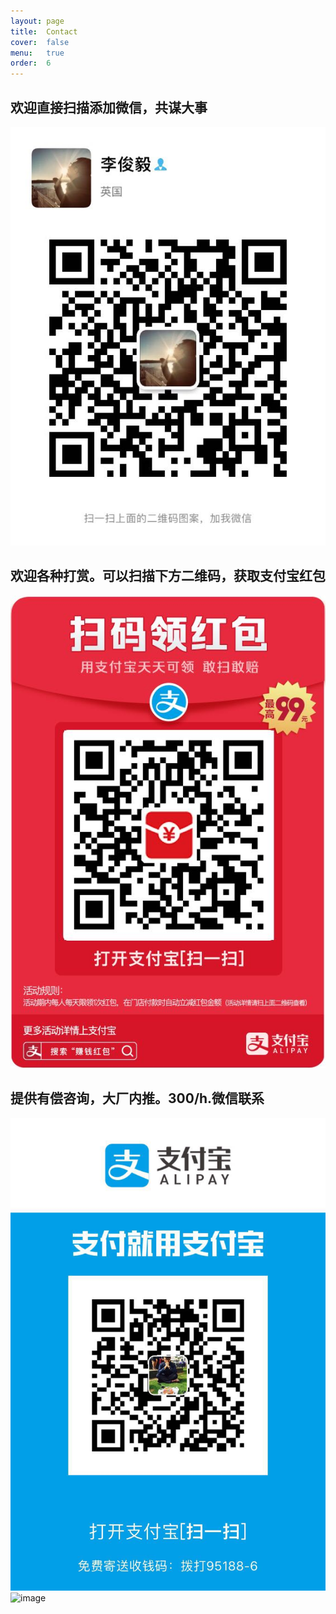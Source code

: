 ```yaml
---
layout: page
title:  Contact
cover:  false
menu:   true
order:  6
---
```


## 欢迎直接扫描添加微信，共谋大事
![image](https://github.com/DukeEnglish/Dukeenglish.github.io/blob/master/assets/QRcode/weixinQR.jpeg)

## 欢迎各种打赏。可以扫描下方二维码，获取支付宝红包
![image](https://raw.githubusercontent.com/DukeEnglish/Dukeenglish.github.io/master/assets/QRcode/zhifubaohongbao.jpeg)

## 提供有偿咨询，大厂内推。300/h.微信联系
![image](https://github.com/DukeEnglish/Dukeenglish.github.io/blob/master/assets/QRcode/zhifubao.jpeg)
![image](https://github.com/DukeEnglish/Dukeenglish.github.io/blob/master/assets/QRcode/weixin.jpeg)
